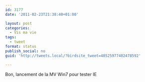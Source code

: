 ```yaml
---
id: 3177
date: '2011-02-23T21:38:40+01:00'

layout: post
categories:
  - Vis ma vie
tags:
  - tweet
format: status
publish_social: no
guid: 'http://tweets.local/?birdsite_tweet=40525977402478592'

---
```


Bon, lancement de la MV Win7 pour tester IE